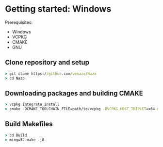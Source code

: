 # Getting started: Windows

Prerequisites:
- Windows
- VCPKG
- CMAKE
- GNU

## Clone repository and setup
```cmd
> git clone https://github.com/venazo/Nazo
> cd Nazo
```

## Downloading packages and building CMAKE
```cmd
> vcpkg integrate install
> cmake -DCMAKE_TOOLCHAIN_FILE=path/to/vcpkg -DVCPKG_HOST_TRIPLET=x64-mingw-static -DCMAKE_BUILD_TYPE=Debug -B'Build' -G'MinGW Makefiles'
```

## Build Makefiles
```cmd
> cd Build
> mingw32-make -j8
```



